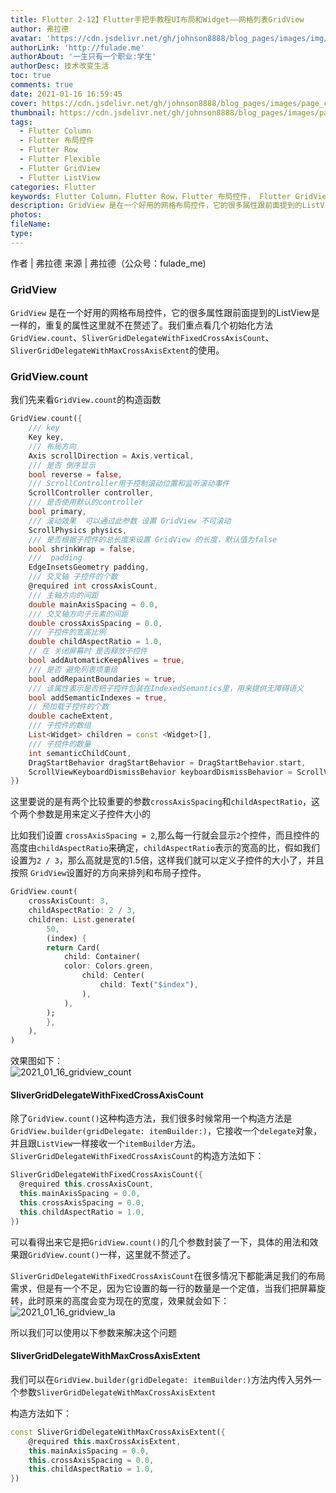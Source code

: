 ```yaml
---
title: Flutter 2-12】Flutter手把手教程UI布局和Widget——网格列表GridView
author: 弗拉德
avatar: 'https://cdn.jsdelivr.net/gh/johnson8888/blog_pages/images/img/avatar.jpg'
authorLink: 'http://fulade.me'
authorAbout: '一生只有一个职业:学生'
authorDesc: 技术改变生活
toc: true
comments: true
date: 2021-01-16 16:59:45
cover: https://cdn.jsdelivr.net/gh/johnson8888/blog_pages/images/page_conver_flutter_blue.jpeg
thumbnail: https://cdn.jsdelivr.net/gh/johnson8888/blog_pages/images/page_conver_flutter_blue.jpeg
tags:
  - Flutter Column
  - Flutter 布局控件
  - Flutter Row
  - Flutter Flexible
  - Flutter GridView
  - Flutter ListView
categories: Flutter
keywords: Flutter Column，Flutter Row，Flutter 布局控件， Flutter GridView Warp，ListView 
description: GridView 是在一个好用的网格布局控件，它的很多属性跟前面提到的ListView是一样的，重复的属性这里就不在赘述了。我们重点看几个初始化方法`GridView.count`、`SliverGridDelegateWithFixedCrossAxisCount`、`SliverGridDelegateWithMaxCrossAxisExtent`的使用。
photos:
fileName:
type:
---
```


作者 | 弗拉德
来源 | 弗拉德（公众号：fulade_me)

### GridView
`GridView` 是在一个好用的网格布局控件，它的很多属性跟前面提到的ListView是一样的，重复的属性这里就不在赘述了。我们重点看几个初始化方法`GridView.count`、`SliverGridDelegateWithFixedCrossAxisCount`、`SliverGridDelegateWithMaxCrossAxisExtent`的使用。

### GridView.count
我们先来看`GridView.count`的构造函数
``` dart
GridView.count({
    /// key 
    Key key,
    /// 布局方向
    Axis scrollDirection = Axis.vertical,
    /// 是否 倒序显示
    bool reverse = false,
    /// ScrollController用于控制滚动位置和监听滚动事件
    ScrollController controller,
    /// 是否使用默认的controller
    bool primary,
    /// 滚动效果  可以通过此参数 设置 GridView 不可滚动
    ScrollPhysics physics,
    /// 是否根据子控件的总长度来设置 GridView 的长度，默认值为false
    bool shrinkWrap = false,
    ///  padding
    EdgeInsetsGeometry padding,
    /// 交叉轴 子控件的个数
    @required int crossAxisCount,
    /// 主轴方向的间距
    double mainAxisSpacing = 0.0,
    /// 交叉轴方向子元素的间距
    double crossAxisSpacing = 0.0,
    /// 子控件的宽高比例
    double childAspectRatio = 1.0,
    // 在 关闭屏幕时 是否释放子控件
    bool addAutomaticKeepAlives = true,
    /// 是否 避免列表项重绘
    bool addRepaintBoundaries = true,
    /// 该属性表示是否把子控件包装在IndexedSemantics里，用来提供无障碍语义
    bool addSemanticIndexes = true,
    // 预加载子控件的个数
    double cacheExtent,
    /// 子控件的数组
    List<Widget> children = const <Widget>[],
    /// 子控件的数量
    int semanticChildCount,
    DragStartBehavior dragStartBehavior = DragStartBehavior.start,
    ScrollViewKeyboardDismissBehavior keyboardDismissBehavior = ScrollViewKeyboardDismissBehavior.manual,
})
```
这里要说的是有两个比较重要的参数`crossAxisSpacing`和`childAspectRatio`，这个两个参数是用来定义子控件大小的  

比如我们设置 `crossAxisSpacing = 2`,那么每一行就会显示`2`个控件，而且控件的高度由`childAspectRatio`来确定，`childAspectRatio`表示的宽高的比，假如我们设置为`2 / 3`，那么高就是宽的1.5倍，这样我们就可以定义子控件的大小了，并且按照 `GridView`设置好的方向来排列和布局子控件。
``` dart
GridView.count(
    crossAxisCount: 3,
    childAspectRatio: 2 / 3,
    children: List.generate(
        50,
        (index) {
        return Card(
            child: Container(
            color: Colors.green,
                child: Center(
                    child: Text("$index"),
                ),
            ),
        );
        },
    ),
)
```
效果图如下：   
![2021_01_16_gridview_count](https://cdn.jsdelivr.net/gh/johnson8888/blog_pages/images/2021_01_16_gridview_count.png)


#### SliverGridDelegateWithFixedCrossAxisCount
除了`GridView.count()`这种构造方法，我们很多时候常用一个构造方法是`GridView.builder(gridDelegate: itemBuilder:)`，它接收一个`delegate`对象，并且跟`ListView`一样接收一个`itemBuilder`方法。
`SliverGridDelegateWithFixedCrossAxisCount`的构造方法如下：  

``` dart
SliverGridDelegateWithFixedCrossAxisCount({
  @required this.crossAxisCount,
  this.mainAxisSpacing = 0.0,
  this.crossAxisSpacing = 0.0,
  this.childAspectRatio = 1.0,
})
```
可以看得出来它是把`GridView.count()`的几个参数封装了一下，具体的用法和效果跟`GridView.count()`一样，这里就不赘述了。

`SliverGridDelegateWithFixedCrossAxisCount`在很多情况下都能满足我们的布局需求，但是有一个不足，因为它设置的每一行的数量是一个定值，当我们把屏幕旋转，此时原来的高度会变为现在的宽度，效果就会如下：
![2021_01_16_gridview_la](https://cdn.jsdelivr.net/gh/johnson8888/blog_pages/images/2021_01_16_gridview_la.jpg)

所以我们可以使用以下参数来解决这个问题  

#### SliverGridDelegateWithMaxCrossAxisExtent
我们可以在`GridView.builder(gridDelegate: itemBuilder:)`方法内传入另外一个参数`SliverGridDelegateWithMaxCrossAxisExtent`

构造方法如下：
``` dart
const SliverGridDelegateWithMaxCrossAxisExtent({
    @required this.maxCrossAxisExtent,
    this.mainAxisSpacing = 0.0,
    this.crossAxisSpacing = 0.0,
    this.childAspectRatio = 1.0,
}) 
```
